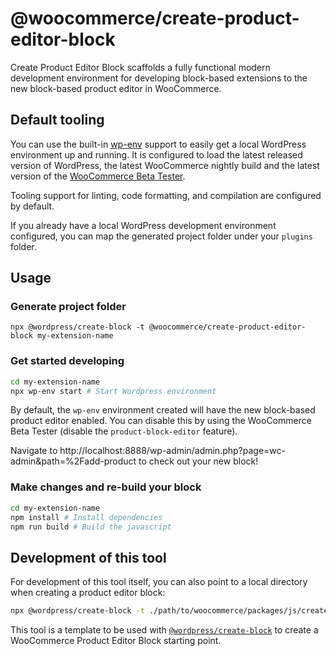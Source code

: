 # @woocommerce/create-product-editor-block

Create Product Editor Block scaffolds a fully functional modern development environment for developing block-based extensions to the new block-based product editor in WooCommerce.

## Default tooling

You can use the built-in [wp-env](https://github.com/WordPress/gutenberg/tree/trunk/packages/env) support to easily get a local WordPress environment up and running. It is configured to load the latest released version of WordPress, the latest WooCommerce nightly build and the latest version of the [WooCommerce Beta Tester](https://github.com/woocommerce/woocommerce/tree/trunk/plugins/woocommerce-beta-tester).

Tooling support for linting, code formatting, and compilation are configured by default.

If you already have a local WordPress development environment configured, you can map the generated project folder under your `plugins` folder.

## Usage

### Generate project folder

```
npx @wordpress/create-block -t @woocommerce/create-product-editor-block my-extension-name
```

### Get started developing


```bash
cd my-extension-name
npx wp-env start # Start Wordpress environment
```

By default, the `wp-env` environment created will have the new block-based product editor enabled. You can disable this by using the WooCommerce Beta Tester (disable the `product-block-editor` feature).

Navigate to http://localhost:8888/wp-admin/admin.php?page=wc-admin&path=%2Fadd-product to check out your new block!

### Make changes and re-build your block

```bash
cd my-extension-name
npm install # Install dependencies
npm run build # Build the javascript
```

## Development of this tool

For development of this tool itself, you can also point to a local directory when creating a product editor block:

```bash
npx @wordpress/create-block -t ./path/to/woocommerce/packages/js/create-product-editor-block my-extension-name
```

This tool is a template to be used with [`@wordpress/create-block`](https://github.com/WordPress/gutenberg/tree/trunk/packages/create-block) to create a WooCommerce Product Editor Block starting point.
